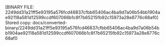 [BINARY FILE: 2249dd31a21ff5e93195a576fcd46837cfbb65406ac4ba9d7a06b54bb1904ae92118a581d12599ccdf607066b1c8f7b65215fb92c15973a28e8776c68af0]
Stored copy: docs/converted-binary/2249dd31a21ff5e93195a576fcd46837cfbb65406ac4ba9d7a06b54bb1904ae92118a581d12599ccdf607066b1c8f7b65215fb92c15973a28e8776c68af0
